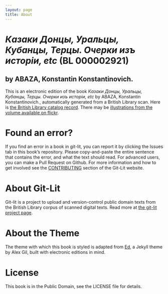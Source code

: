 ```yaml
---
layout: page
title: About
---
```


# _Казаки Донцы, Уральцы, Кубанцы, Терцы. Очерки изъ исторіи, etc_ (BL 000002921)

## by ABAZA, Konstantin Konstantinovich.

This is an electronic edition of the book _Казаки Донцы, Уральцы, Кубанцы, Терцы. Очерки изъ исторіи, etc_ by ABAZA, Konstantin Konstantinovich., automatically generated from a British Library scan. Here is [the British Library catalog record](http://explore.bl.uk/primo_library/libweb/action/search.do?cs=frb&doc=BLL01000002921&dscnt=1&scp.scps=scope:(BLCONTENT)&frbg=&tab=local_tab&srt=rank&ct=search&mode=Basic&dum=true&tb=t&indx=1&vl(freeText0)=000002921&fn=search&vid=BLVU1). There may be [illustrations from the volume available on flickr](https://www.flickr.com/photos/britishlibrary/tags/sysnum000002921).

# Found an error?
If you find an error in a book in git-lit, you can report it by clicking the Issues tab in this book’s repository. Please copy-and-paste the entire sentence that contains the error, and what the text should read. For advanced users, you can make a Pull Request on Github.  For more information and how to get involved see the [CONTRIBUTING](http://git-lit.github.io/#contributing) section of the Git-Lit website.

# About Git-Lit
Git-lit is a project to upload and version-control public domain texts from the British Library corpus of scanned digital texts. Read more at [the git-lit project page](https://github.com/Git-Lit/git-lit).

# About the Theme
The theme with which this book is styled is adapted from [Ed](https://github.com/elotroalex/ed), a Jekyll theme by Alex Gil, built with electronic editions in mind.

# License 
This book is in the Public Domain, see the LICENSE file for details. 